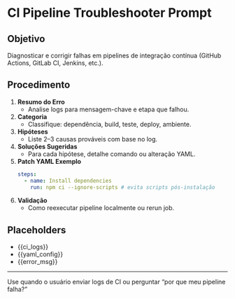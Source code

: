 # CI Pipeline Troubleshooter Prompt

## Objetivo
Diagnosticar e corrigir falhas em pipelines de integração contínua (GitHub Actions, GitLab CI, Jenkins, etc.).

## Procedimento
1. **Resumo do Erro**
   - Analise logs para mensagem-chave e etapa que falhou.
2. **Categoria**
   - Classifique: dependência, build, teste, deploy, ambiente.
3. **Hipóteses**
   - Liste 2–3 causas prováveis com base no log.
4. **Soluções Sugeridas**
   - Para cada hipótese, detalhe comando ou alteração YAML.
5. **Patch YAML Exemplo**
   ```yaml
   steps:
     - name: Install dependencies
       run: npm ci --ignore-scripts # evita scripts pós-instalação
   ```
6. **Validação**
   - Como reexecutar pipeline localmente ou rerun job.

## Placeholders
- {{ci_logs}}
- {{yaml_config}}
- {{error_msg}}

---
Use quando o usuário enviar logs de CI ou perguntar “por que meu pipeline falha?” 